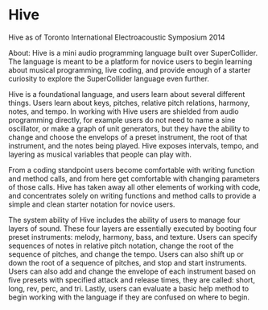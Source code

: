 Hive
====

Hive as of Toronto International Electroacoustic Symposium 2014

About:
Hive is a mini audio programming language built over SuperCollider. The language is meant to be a platform for novice users to begin learning about musical programming, live coding, and provide enough of a starter curiosity to explore the SuperCollider language even further. 

Hive is a foundational language, and users learn about several different things. Users learn about keys, pitches, relative pitch relations, harmony, notes, and tempo. In working with Hive users are shielded from audio programming directly, for example users do not need to name a sine oscillator, or make a graph of unit generators, but they have the ability to change and choose the envelops of a preset instrument, the root of that instrument, and the notes being played. Hive exposes intervals, tempo, and layering as musical variables that people can play with.

From a coding standpoint users become comfortable with writing function and method calls, and from here get comfortable with changing parameters of those calls. Hive has taken away all other elements of working with code, and concentrates solely on writing functions and method calls to provide a simple and clean starter notation for novice users. 

The system ability of Hive includes the ability of users to manage four layers of sound. These four layers are essentially executed by booting four preset instruments: melody, harmony, bass, and texture. Users can specify sequences of notes in relative pitch notation, change the root of the sequence of pitches, and change the tempo. Users can also shift up or down the root of a sequence of pitches, and stop and start instruments. Users can also add and change the envelope of each instrument based on five presets with specified attack and release times, they are called: short, long, rev, perc, and tri. Lastly, users can evaluate a basic help method to begin working with the language if they are confused on where to begin.
